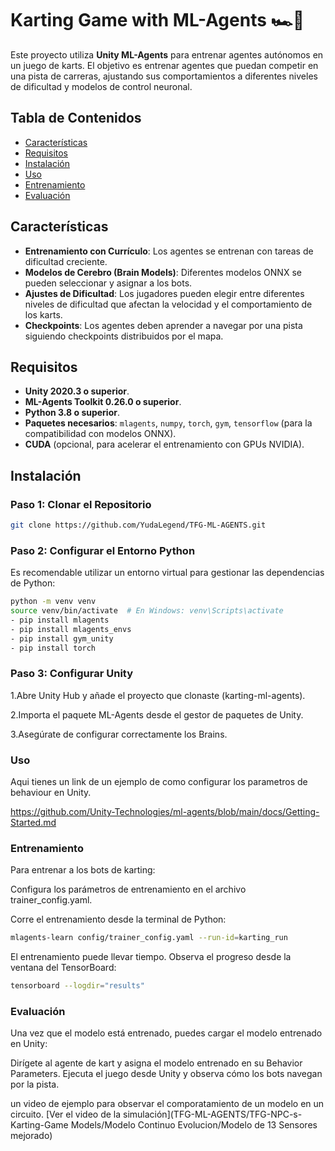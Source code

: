 # Karting Game with ML-Agents 🏎️🤖

Este proyecto utiliza **Unity ML-Agents** para entrenar agentes autónomos en un juego de karts. El objetivo es entrenar agentes que puedan competir en una pista de carreras, ajustando sus comportamientos a diferentes niveles de dificultad y modelos de control neuronal.

## Tabla de Contenidos

- [Características](#características)
- [Requisitos](#requisitos)
- [Instalación](#instalación)
- [Uso](#uso)
- [Entrenamiento](#entrenamiento)
- [Evaluación](#evaluación)

## Características

- **Entrenamiento con Currículo**: Los agentes se entrenan con tareas de dificultad creciente.
- **Modelos de Cerebro (Brain Models)**: Diferentes modelos ONNX se pueden seleccionar y asignar a los bots.
- **Ajustes de Dificultad**: Los jugadores pueden elegir entre diferentes niveles de dificultad que afectan la velocidad y el comportamiento de los karts.
- **Checkpoints**: Los agentes deben aprender a navegar por una pista siguiendo checkpoints distribuidos por el mapa.

## Requisitos

- **Unity 2020.3 o superior**.
- **ML-Agents Toolkit 0.26.0 o superior**.
- **Python 3.8 o superior**.
- **Paquetes necesarios**: `mlagents`, `numpy`, `torch`, `gym`, `tensorflow` (para la compatibilidad con modelos ONNX).
- **CUDA** (opcional, para acelerar el entrenamiento con GPUs NVIDIA).

## Instalación

### Paso 1: Clonar el Repositorio

```bash
git clone https://github.com/YudaLegend/TFG-ML-AGENTS.git
```

### Paso 2: Configurar el Entorno Python
Es recomendable utilizar un entorno virtual para gestionar las dependencias de Python:

```bash
python -m venv venv
source venv/bin/activate  # En Windows: venv\Scripts\activate
- pip install mlagents
- pip install mlagents_envs
- pip install gym_unity
- pip install torch
```

### Paso 3: Configurar Unity
1.Abre Unity Hub y añade el proyecto que clonaste (karting-ml-agents).

2.Importa el paquete ML-Agents desde el gestor de paquetes de Unity.

3.Asegúrate de configurar correctamente los Brains.

### Uso
Aqui tienes un link de un ejemplo de como configurar los parametros de behaviour en Unity.

https://github.com/Unity-Technologies/ml-agents/blob/main/docs/Getting-Started.md

### Entrenamiento
Para entrenar a los bots de karting:

Configura los parámetros de entrenamiento en el archivo trainer_config.yaml.

Corre el entrenamiento desde la terminal de Python:
```bash
mlagents-learn config/trainer_config.yaml --run-id=karting_run
```
El entrenamiento puede llevar tiempo. Observa el progreso desde la ventana del TensorBoard:

```bash
tensorboard --logdir="results"
```
### Evaluación
Una vez que el modelo está entrenado, puedes cargar el modelo entrenado en Unity:

Dirígete al agente de kart y asigna el modelo entrenado en su Behavior Parameters.
Ejecuta el juego desde Unity y observa cómo los bots navegan por la pista.


un video de ejemplo para observar el comporatamiento de un modelo en un circuito.
[Ver el video de la simulación](TFG-ML-AGENTS/TFG-NPC-s-Karting-Game Models/Modelo Continuo Evolucion/Modelo de 13 Sensores mejorado)
